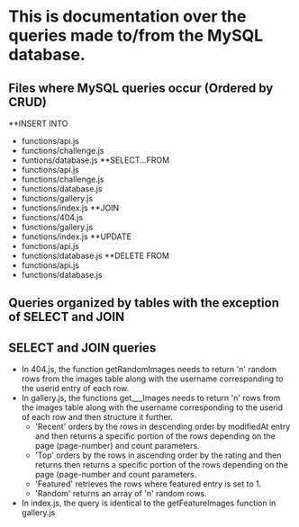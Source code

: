 
# This is documentation over the queries made to/from the MySQL database.

## Files where MySQL queries occur (Ordered by CRUD)
**INSERT INTO
* functions/api.js
* functions/challenge.js
* funtions/database.js
**SELECT...FROM 
* functions/api.js
* functions/challenge.js
* functions/database.js
* functions/gallery.js
* functions/index.js
**JOIN
* functions/404.js
* functions/gallery.js
* functions/index.js
**UPDATE
* functions/api.js
* functions/database.js
**DELETE FROM
* functions/api.js
* functions/database.js

## Queries organized by tables with the exception of SELECT and JOIN

## SELECT and JOIN queries
* In 404.js, the function getRandomImages needs to return 'n' random rows from the images table along with the username corresponding to the userid entry of each row.
* In gallery.js, the functions get___Images needs to return 'n' rows from the images table along with the username corresponding to the userid of each row and then structure it further.
	* 'Recent' orders by the rows in descending order by modifiedAt entry and then returns a specific portion of the rows depending on the page (page-number) and count parameters.
	* 'Top' orders by the rows in ascending order by the rating and then returns then returns a specific portion of the rows depending on the page (page-number and count parameters. 
	* 'Featured' retrieves the rows where featured entry is set to 1.
	* 'Random' returns an array of 'n' random rows.
* In index.js, the query is identical to the getFeatureImages function in gallery.js 


